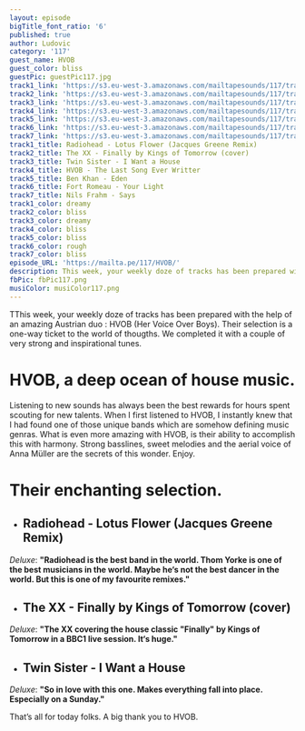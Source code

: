 ```yaml
---
layout: episode
bigTitle_font_ratio: '6'
published: true
author: Ludovic
category: '117'
guest_name: HVOB
guest_color: bliss
guestPic: guestPic117.jpg
track1_link: 'https://s3.eu-west-3.amazonaws.com/mailtapesounds/117/track1.mp3'
track2_link: 'https://s3.eu-west-3.amazonaws.com/mailtapesounds/117/track2.mp3'
track3_link: 'https://s3.eu-west-3.amazonaws.com/mailtapesounds/117/track3.mp3'
track4_link: 'https://s3.eu-west-3.amazonaws.com/mailtapesounds/117/track4.mp3'
track5_link: 'https://s3.eu-west-3.amazonaws.com/mailtapesounds/117/track5.mp3'
track6_link: 'https://s3.eu-west-3.amazonaws.com/mailtapesounds/117/track6.mp3'
track7_link: 'https://s3.eu-west-3.amazonaws.com/mailtapesounds/117/track7.mp3'
track1_title: Radiohead - Lotus Flower (Jacques Greene Remix)
track2_title: The XX - Finally by Kings of Tomorrow (cover)
track3_title: Twin Sister - I Want a House
track4_title: HVOB - The Last Song Ever Writter
track5_title: Ben Khan - Eden
track6_title: Fort Romeau - Your Light
track7_title: Nils Frahm - Says
track1_color: dreamy
track2_color: bliss
track3_color: dreamy
track4_color: bliss
track5_color: bliss
track6_color: rough
track7_color: bliss
episode_URL: 'https://mailta.pe/117/HVOB/'
description: This week, your weekly doze of tracks has been prepared with the help of an amazing Austrian duo HVOB (Her Voice Over Boys). Their selection is a one-way ticket to the world of thougths. We completed it with a couple of very strong and inspirational tunes.
fbPic: fbPic117.png
musiColor: musiColor117.png
---
```

<p id="introduction">TThis week, your weekly doze of tracks has been prepared with the help of an amazing Austrian duo : HVOB (Her Voice Over Boys). Their selection is a one-way ticket to the world of thougths. We completed it with a couple of very strong and inspirational tunes.</p>

# HVOB, a deep ocean of house music.

Listening to new sounds has always been the best rewards for hours spent scouting for new talents. When I first listened to HVOB, I instantly knew that I had found one of those unique bands which are somehow defining music genras. What is even more amazing with HVOB, is their ability to accomplish this with harmony. Strong basslines, sweet melodies and the aerial voice of Anna Müller are the secrets of this wonder. Enjoy.

# Their enchanting selection.

+ ## Radiohead - Lotus Flower (Jacques Greene Remix)
_Deluxe_: **"**Radiohead is the best band in the world. Thom Yorke is one of the best musicians in the world. Maybe he‘s not the best dancer in the world. But this is one of my favourite remixes.**"**

+ ## The XX - Finally by Kings of Tomorrow (cover)
_Deluxe_: **"**The XX covering the house classic "Finally" by Kings of Tomorrow in a BBC1 live session. It‘s huge.**"**

+ ## Twin Sister - I Want a House
_Deluxe_: **"**So in love with this one. Makes everything fall into place. Especially on a Sunday.**"**


<p id="outroduction">That’s all for today folks. A big thank you to HVOB.</p>
